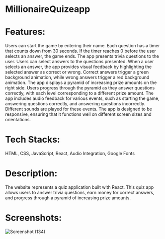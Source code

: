 # MillionaireQuizeapp


# Features:

Users can start the game by entering their name.
Each question has a timer that counts down from 30 seconds. If the timer reaches 0 before the user selects an answer, the game ends.
The app presents trivia questions to the user. Users can select answers to the questions presented.
When a user selects an answer, the app provides visual feedback by highlighting the selected answer as correct or wrong. Correct answers trigger a green background animation, while wrong answers trigger a red background animation.
The app displays a pyramid of increasing prize amounts on the right side. Users progress through the pyramid as they answer questions correctly, with each level corresponding to a different prize amount.
The app includes audio feedback for various events, such as starting the game, answering questions correctly, and answering questions incorrectly. Different sounds are played for these events.
The app is designed to be responsive, ensuring that it functions well on different screen sizes and orientations.

# Tech Stacks: 
HTML, CSS, JavaScript, React, Audio Integration, Google Fonts 

# Description: 
The website represents a quiz application built with React. This quiz app allows users to answer trivia questions, earn money for correct answers, and progress through a pyramid of increasing prize amounts.

# Screenshots:

![Screenshot (134)](https://github.com/user-attachments/assets/ba59e711-6bb9-4676-bc88-7762471c1e20)
